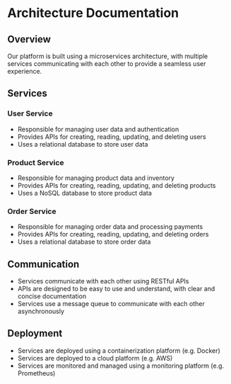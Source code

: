 # Architecture Documentation

## Overview

Our platform is built using a microservices architecture, with multiple services communicating with each other to provide a seamless user experience.

## Services

### User Service

* Responsible for managing user data and authentication
* Provides APIs for creating, reading, updating, and deleting users
* Uses a relational database to store user data

### Product Service

* Responsible for managing product data and inventory
* Provides APIs for creating, reading, updating, and deleting products
* Uses a NoSQL database to store product data

### Order Service

* Responsible for managing order data and processing payments
* Provides APIs for creating, reading, updating, and deleting orders
* Uses a relational database to store order data

## Communication

* Services communicate with each other using RESTful APIs
* APIs are designed to be easy to use and understand, with clear and concise documentation
* Services use a message queue to communicate with each other asynchronously

## Deployment

* Services are deployed using a containerization platform (e.g. Docker)
* Services are deployed to a cloud platform (e.g. AWS)
* Services are monitored and managed using a monitoring platform (e.g. Prometheus)
